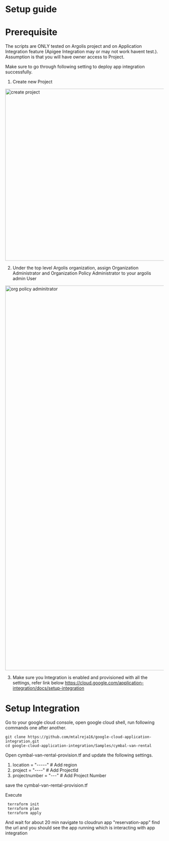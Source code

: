 # Setup guide

# Prerequisite
The scripts are ONLY tested on Argolis project and on Application Integration feature (Apigee Integration may or may not work havent test.).
Assumption is that you will have owner access to Project.

Make sure to go through following setting to deploy app integration successfully.

1. Create new Project 
<img width="547" alt="create project" src="https://user-images.githubusercontent.com/93729562/215848119-dabe2dd9-9fb0-4e2f-82f3-6ba5a1d74eba.png">

2. Under the top level Argolis organization, assign Organization Administrator and  Organization Policy Administrator to your argolis admin User 
<img width="1224" alt="org policy adminitrator" src="https://user-images.githubusercontent.com/93729562/215848116-d1ce44c1-78fe-4a69-b852-481213e1ab6c.png">

3. Make sure you Integration is enabled and provisioned with all the settings, refer link below
https://cloud.google.com/application-integration/docs/setup-integration

# Setup Integration 
Go to your google cloud console, open google cloud shell, run following commands one after another.
```
git clone https://github.com/mtalreja16/google-cloud-application-integration.git
cd google-cloud-application-integration/Samples/cymbal-van-rental
```
Open cymbal-van-rental-provision.tf and update the following settings.
1. location = "-----" # Add region
2. project = "----" # Add ProjectId
3. projectnumber = "---" # Add Project Number

save the cymbal-van-rental-provision.tf


Execute
```
 terraform init
 terraform plan 
 terraform apply
``` 
And wait for about 20 min
navigate to cloudrun app "reservation-app" find the url and you should see the app running which is interacting with app integration

